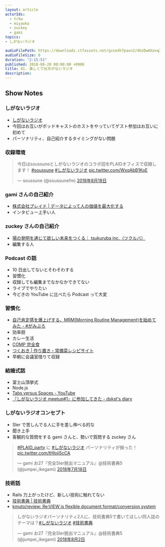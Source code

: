 ```yaml
---
layout: article
actorIds:
  - trkw
  - miyaoka
  - zuckey
  - gami
topics:
- しがないラジオ

audioFilePath: https://downloads.ctfassets.net/gvze4h7pavn2/4bzDwAXoxq2GEOkIAmSwmu/ea99a7a4db44e45025a4f73c20eb70f3/41.mp3
audioFileSize: 0
duration: "2:15:51"
published: 2018-08-20 00:00:00 +0900
title: 41. 楽しくて仕方がないラジオ
description:
---
```


## Show Notes

### しがないラジオ

* [しがないラジオ](https://shiganai.org/)
* 今回はお互いがポッドキャストのホストをやっていてゲスト参加はお互いに初めて
* パーソナリティ、自己紹介するタイミングがない問題

### 収録環境

<blockquote class="twitter-tweet" data-lang="ja"><p lang="ja" dir="ltr">今日はsoussuneとしがないラジオのコラボ回をPLAIDオフィスで収録します！ <a href="https://twitter.com/hashtag/soussune?src=hash&amp;ref_src=twsrc%5Etfw">#soussune</a> <a href="https://twitter.com/hashtag/%E3%81%97%E3%81%8C%E3%81%AA%E3%81%84%E3%83%A9%E3%82%B8%E3%82%AA?src=hash&amp;ref_src=twsrc%5Etfw">#しがないラジオ</a> <a href="https://t.co/WxqAbB1KoE">pic.twitter.com/WxqAbB1KoE</a></p>&mdash; soussune (@soussunefm) <a href="https://twitter.com/soussunefm/status/1030627500865380353?ref_src=twsrc%5Etfw">2018年8月18日</a></blockquote>
<script async src="https://platform.twitter.com/widgets.js" charset="utf-8"></script>

### gami さんの自己紹介

* [株式会社プレイド | データによって人の価値を最大化する](https://plaid.co.jp/)
* インタビュー上手い人

### zuckey さんの自己紹介

* [場の発明を通じて欲しい未来をつくる｜ tsukuruba inc.（ツクルバ）](https://tsukuruba.com/)
* 編集する人

### Podcast の話

* 10 日出してないとそわそわする
* 習慣化
* 収録しても編集までなかなかできてない
* ライブでやりたい
* 今どきの YouTube に比べたら Podcast って大変

### 習慣化

* [自己肯定感を爆上げする、MRM(Morning Routine Management)を始めてみた - #がみぶろ](https://jumpei-ikegami.hatenablog.com/entry/2018/01/04/091643)
* 効率厨
* カレー生活
* [COMP 完全食](http://www.comp.jp/)
* [つくおき | 作り置き・常備菜レシピサイト](https://cookien.com/)
* 早朝に会議室借りて収録

### 結婚式話

* 富士山頂挙式
* Node.js
* [Tabs versus Spaces - YouTube](https://www.youtube.com/watch?v=SsoOG6ZeyUI)
* [『しがないラジオ meetup#1』に参加してきた - dskst's diary](http://dskst9.hatenablog.com/entry/2018/05/26/191848)

### しがないラジオコンセプト

* SIer で苦しんでる人に手を差し伸べる的な
* 聞き上手
* 客観的な質問をする gami さんと、勢いで質問する zuckey さん

<blockquote class="twitter-tweet" data-lang="ja"><p lang="ja" dir="ltr"><a href="https://twitter.com/hashtag/PLAID_party?src=hash&amp;ref_src=twsrc%5Etfw">#PLAID_party</a> に <a href="https://twitter.com/hashtag/%E3%81%97%E3%81%8C%E3%81%AA%E3%81%84%E3%83%A9%E3%82%B8%E3%82%AA?src=hash&amp;ref_src=twsrc%5Etfw">#しがないラジオ</a> パーソナリティが揃った！ <a href="https://t.co/tHloji5cCA">pic.twitter.com/tHloji5cCA</a></p>&mdash; gami お27『完全SIer脱出マニュアル』@技術書典5 (@jumpei_ikegami) <a href="https://twitter.com/jumpei_ikegami/status/1019547705150922753?ref_src=twsrc%5Etfw">2018年7月18日</a></blockquote>
<script async src="https://platform.twitter.com/widgets.js" charset="utf-8"></script>

### 技術話

* Rails 力上がったけど、新しい技術に触れてない
* [技術書典 | 技術書典](https://techbookfest.org/)
* [kmuto/review: Re:VIEW is flexible document format/conversion system](https://github.com/kmuto/review)

<blockquote class="twitter-tweet" data-lang="ja"><p lang="ja" dir="ltr">しがないラジオパーソナリティ2人に、技術書典5で書いてほしい同人誌のテーマは？<a href="https://twitter.com/hashtag/%E3%81%97%E3%81%8C%E3%81%AA%E3%81%84%E3%83%A9%E3%82%B8%E3%82%AA?src=hash&amp;ref_src=twsrc%5Etfw">#しがないラジオ</a> <a href="https://twitter.com/hashtag/%E6%8A%80%E8%A1%93%E6%9B%B8%E5%85%B8?src=hash&amp;ref_src=twsrc%5Etfw">#技術書典</a></p>&mdash; gami お27『完全SIer脱出マニュアル』@技術書典5 (@jumpei_ikegami) <a href="https://twitter.com/jumpei_ikegami/status/1024979904218116096?ref_src=twsrc%5Etfw">2018年8月2日</a></blockquote>
<script async src="https://platform.twitter.com/widgets.js" charset="utf-8"></script>
